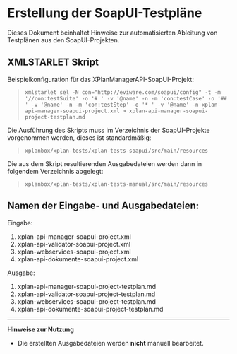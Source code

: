 # Erstellung der SoapUI-Testpläne

Dieses Dokument beinhaltet Hinweise zur automatisierten Ableitung von Testplänen aus den SoapUI-Projekten.

## XMLSTARLET Skript

Beispielkonfiguration für das XPlanManagerAPI-SoapUI-Projekt:

>```xmlstarlet sel -N con="http://eviware.com/soapui/config" -t -m '//con:testSuite' -o '# ' -v '@name' -n -m 'con:testCase' -o '## ' -v '@name' -n -m 'con:testStep' -o '* ' -v '@name' -n xplan-api-manager-soapui-project.xml > xplan-api-manager-soapui-project-testplan.md```

Die Ausführung des Skripts muss im Verzeichnis der SoapUI-Projekte vorgenommen werden, dieses ist standardmäßig: 

> ```xplanbox/xplan-tests/xplan-tests-soapui/src/main/resources```

Die aus dem Skript resultierenden Ausgabedateien werden dann in folgendem Verzeichnis abgelegt:

> ```xplanbox/xplan-tests/xplan-tests-manual/src/main/resources``` 

## Namen der Eingabe- und Ausgabedateien:

Eingabe:

1. xplan-api-manager-soapui-project.xml
2. xplan-api-validator-soapui-project.xml
3. xplan-webservices-soapui-project.xml
4. xplan-api-dokumente-soapui-project.xml

Ausgabe:

1. xplan-api-manager-soapui-project-testplan.md
2. xplan-api-validator-soapui-project-testplan.md
3. xplan-webservices-soapui-project-testplan.md
4. xplan-api-dokumente-soapui-project-testplan.md

---

**Hinweise zur Nutzung**

* Die erstellten Ausgabedateien werden **nicht** manuell bearbeitet.
